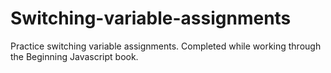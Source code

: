 # Switching-variable-assignments
Practice switching variable assignments. Completed while working through the Beginning Javascript book.
